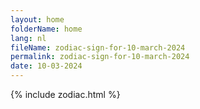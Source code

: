 ```yaml
---
layout: home
folderName: home
lang: nl
fileName: zodiac-sign-for-10-march-2024
permalink: zodiac-sign-for-10-march-2024
date: 10-03-2024
---
```

{% include zodiac.html %}
